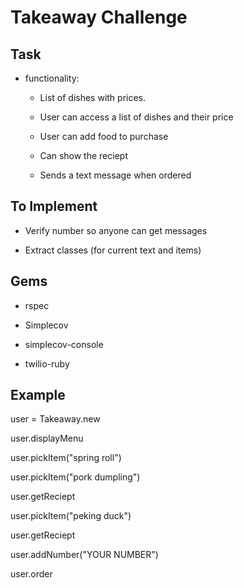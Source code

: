 Takeaway Challenge
==================

Task
-----
* functionality:

  * List of dishes with prices.

  * User can access a list of dishes and their price
  
  * User can add food to purchase

  * Can show the reciept

  * Sends a text message when ordered

To Implement
-----
  * Verify number so anyone can get messages

  * Extract classes (for current text and items)

Gems
-----
* rspec

* Simplecov

* simplecov-console

* twilio-ruby

Example
-----
user = Takeaway.new

user.displayMenu

user.pickItem("spring roll")

user.pickItem("pork dumpling")

user.getReciept

user.pickItem("peking duck")

user.getReciept

user.addNumber("YOUR NUMBER")

user.order
